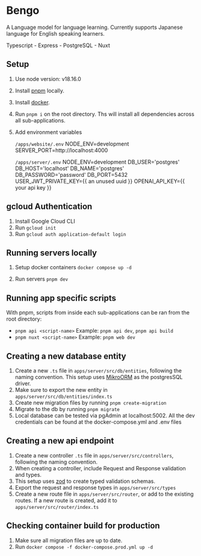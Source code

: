 # Bengo

A Language model for language learning. Currently supports Japanese language for English speaking learners.

Typescript - Express - PostgreSQL - Nuxt

## Setup

1. Use node version: v18.16.0
2. Install [pnpm](https://pnpm.io/) locally.
3. Install [docker](https://www.docker.com/get-started/).
4. Run `pnpm i` on the root directory. Ths will install all dependencies across all sub-applications.
5. Add environment variables

   `/apps/website/.env`
   NODE_ENV=development
   SERVER_PORT=http://localhost:4000

   `/apps/server/.env`
   NODE_ENV=development
   DB_USER='postgres'
   DB_HOST='localhost'
   DB_NAME='postgres'
   DB_PASSWORD='password'
   DB_PORT=5432
   USER_JWT_PRIVATE_KEY={{ an unused uuid }}
   OPENAI_API_KEY={{ your api key }}

## gcloud Authentication

1. Install Google Cloud CLI
2. Run `gcloud init`
3. Run `gcloud auth application-default login`

## Running servers locally

1. Setup docker containers `docker compose up -d`

2. Run servers `pnpm dev`

## Running app specific scripts

With pnpm, scripts from inside each sub-applications can be ran from the root directory:

- `pnpm api <script-name>` Example: `pnpm api dev`, `pnpm api build`
- `pnpm nuxt <script-name>` Example: `pnpm web dev`

## Creating a new database entity

1. Create a new `.ts` file in `apps/server/src/db/entities`, following the naming convention. This setup uses [MikroORM](https://mikro-orm.io/docs/next/defining-entities) as the postgresSQL driver.
2. Make sure to export the new entity in `apps/server/src/db/entities/index.ts`
3. Create new migration files by running `pnpm create-migration`
4. Migrate to the db by running `pnpm migrate`
5. Local database can be tested via pgAdmin at localhost:5002. All the dev credentials can be found at the docker-compose.yml and .env files

## Creating a new api endpoint

1. Create a new controller `.ts` file in `apps/server/src/controllers`, following the naming convention.
2. When creating a controller, include Request and Response validation and types.
3. This setup uses [zod](https://zod.dev/) to create typed validation schemas.
4. Export the request and response types in `apps/server/src/types`
5. Create a new route file in `apps/server/src/router`, or add to the existing routes. If a new route is created, add it to `apps/server/src/router/index.ts`

## Checking container build for production

1. Make sure all migration files are up to date.
2. Run `docker compose -f docker-compose.prod.yml up -d`
